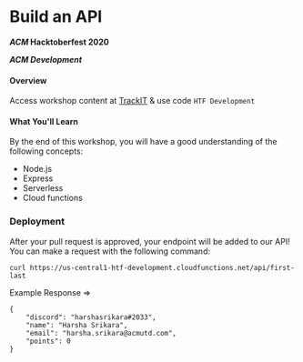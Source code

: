 # Build an API
**_ACM_ Hacktoberfest 2020**

**_ACM Development_**

#### Overview

Access workshop content at [TrackIT](https://trackit.acmutd.co) & use code `HTF Development`

#### What You'll Learn

By the end of this workshop, you will have a good understanding of the following concepts:
 - Node.js
 - Express
 - Serverless
 - Cloud functions

### Deployment
After your pull request is approved, your endpoint will be added to our API! You can make a request with the following  command:

`curl https://us-central1-htf-development.cloudfunctions.net/api/first-last`

Example Response =>
```
{
    "discord": "harshasrikara#2033",
    "name": "Harsha Srikara",
    "email": "harsha.srikara@acmutd.com",
    "points": 0
}
```
